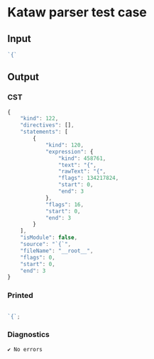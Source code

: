 # Kataw parser test case

## Input

`````js
`{`
`````

## Output

### CST

```javascript
{
    "kind": 122,
    "directives": [],
    "statements": [
        {
            "kind": 120,
            "expression": {
                "kind": 458761,
                "text": "{",
                "rawText": "{",
                "flags": 134217824,
                "start": 0,
                "end": 3
            },
            "flags": 16,
            "start": 0,
            "end": 3
        }
    ],
    "isModule": false,
    "source": "`{`",
    "fileName": "__root__",
    "flags": 0,
    "start": 0,
    "end": 3
}
```

### Printed

```javascript

`{`;
```

### Diagnostics

```javascript
✔ No errors
```

